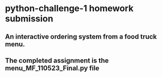 # python-challenge-1 homework submission
## An interactive ordering system from a food truck menu.
## The completed assignment is the menu_MF_110523_Final.py file